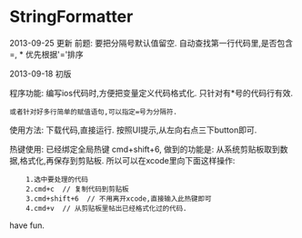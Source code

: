 StringFormatter
===============

2013-09-25 更新
前题: 要把分隔号默认值留空.
自动查找第一行代码里,是否包含 =, *
优先根据'='排序

2013-09-18 初版

程序功能:
    编写ios代码时,方便把变量定义代码格式化.
    只针对有*号的代码行有效.

    或者针对好多行简单的赋值语句,可以指定=号为分隔符.

使用方法:
    下载代码,直接运行.
    按照UI提示,从左向右点三下button即可.

热键使用:
    已经绑定全局热键 cmd+shift+6, 
    做到的功能是: 从系统剪贴板取到数据,格式化,再保存到剪贴板.
    所以可以在xcode里向下面这样操作:
        
        1.选中要处理的代码
        2.cmd+c  // 复制代码到剪贴板
        3.cmd+shift+6  // 不用离开xcode,直接输入此热键即可
        4.cmd+v  // 从剪贴板里帖出已经格式化过的代码.

 have fun.
